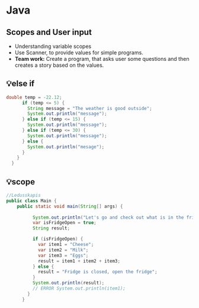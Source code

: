 # Java
## Scopes and User input 

- Understanding variable scopes
- Use Scanner, to provide values for simple programs.
- __Team work:__ Create a program, that asks user some questions and then creates a story based on the values.

## 💡else if
```java
double temp = -22.12;
      if (temp <= 5) {
        String message = "The weather is good outside";
        System.out.println("message");
      } else if (temp <= 15) {
        System.out.println("message");
      } else if (temp <= 30) {
        System.out.println("message");
      } else {
        System.out.println("mesage");
      }
    }
  }
```
## 💡scope
```java
//Ledusskapis
public class Main {
    public static void main(String[] args) {
      
          System.out.println("Let's go and check out what is in the fridge!");
          var isFridgeOpen = true;
          String result;

          if (isFridgeOpen) {
            var item1 = "Cheese";
            var item2 = "Milk";
            var item3 = "Eggs";
            result = item1 + item2 + item3;
          } else {
            result = "Fridge is closed, open the fridge";
          }
          System.out.println(result);
          // ERROR System.out.println(item1);
        }
      }
```
